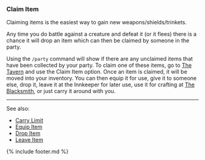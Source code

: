### Claim Item
Claiming items is the easiest way to gain new weapons/shields/trinkets.

Any time you do battle against a creature and defeat it (or it flees) there is a chance it will drop an item which
  can then be claimed by someone in the party.

Using the `/party` command will show if there are any unclaimed items that have been collected by your party. To
  claim one of these items, go to [The Tavern](../tavern/index.md) and use the Claim Item option. Once an item is claimed, it will be moved
  into your inventory. You can then equip it for use, give it to someone else, drop it, leave it at the Innkeeper for
  later use, use it for crafting at [The Blacksmith](../blacksmith/index.md), or just carry it around with you.

---

See also:
 - [Carry Limit](../../items/carry_limit.md)
 - [Equip Item](../../items/equip_item.md)
 - [Drop Item](../../items/drop_item.md)
 - [Leave Item](../inn/leave_item.md)

{% include footer.md %}